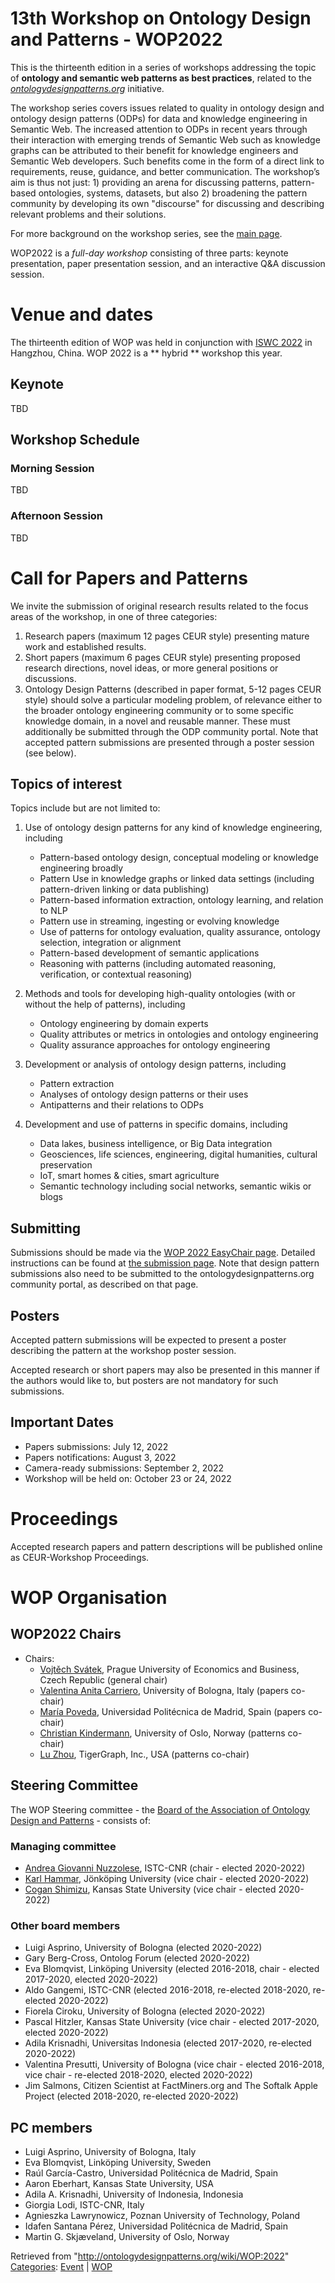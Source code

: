 #   13th Workshop on Ontology Design and Patterns - WOP2022


This is the thirteenth edition in a series of workshops addressing the topic of __ontology and semantic web patterns as best practices__, related to the [_ontologydesignpatterns.org_](/wiki/Ontology_Design_Patterns_._org_%28ODP%29 "Ontology Design Patterns . org (ODP)") initiative.


The workshop series covers issues related to quality in ontology design and ontology design patterns (ODPs) for data and knowledge engineering in Semantic Web. The increased attention to ODPs in recent years through their interaction with emerging trends of Semantic Web such as knowledge graphs can be attributed to their benefit for knowledge engineers and Semantic Web developers. Such benefits come in the form of a direct link to requirements, reuse, guidance, and better communication. The workshop’s aim is thus not just: 1) providing an arena for discussing patterns, pattern-based ontologies, systems, datasets, but also 2) broadening the pattern community by developing its own "discourse" for discussing and describing relevant problems and their solutions.


For more background on the workshop series, see the  [main page](/wiki/WOP:Main "WOP:Main").


WOP2022 is a _full-day workshop_ consisting of three parts: keynote presentation, paper presentation session, and an interactive Q&A discussion session.



  




#   Venue and dates


The thirteenth edition of WOP was held in conjunction with [ISWC 2022](http://iswc2022.semanticweb.org "http://iswc2022.semanticweb.org") in Hangzhou, China.
WOP 2022 is a \*\* hybrid \*\* workshop this year.



##   Keynote


TBD



##   Workshop Schedule


###   Morning Session


TBD



###   Afternoon Session


TBD



#   Call for Papers and Patterns


We invite the submission of original research results related to the focus areas of the workshop, in one of three categories:



1. Research papers (maximum 12 pages CEUR style) presenting mature work and established results.
2. Short papers (maximum 6 pages CEUR style) presenting proposed research directions, novel ideas, or more general positions or discussions.
3. Ontology Design Patterns (described in paper format, 5-12 pages CEUR style) should solve a particular modeling problem, of relevance either to the broader ontology engineering community or to some specific knowledge domain, in a novel and reusable manner. These must additionally be submitted through the ODP community portal. Note that accepted pattern submissions are presented through a poster session (see below).


##   Topics of interest


Topics include but are not limited to:



1. Use of ontology design patterns for any kind of knowledge engineering, including

	* Pattern-based ontology design, conceptual modeling or knowledge engineering broadly
	* Pattern Use in knowledge graphs or linked data settings (including pattern-driven linking or data publishing)
	* Pattern-based information extraction, ontology learning, and relation to NLP
	* Pattern use in streaming, ingesting or evolving knowledge
	* Use of patterns for ontology evaluation, quality assurance, ontology selection, integration or alignment
	* Pattern-based development of semantic applications
	* Reasoning with patterns (including automated reasoning, verification, or contextual reasoning)
2. Methods and tools for developing high-quality ontologies (with or without the help of patterns), including

	* Ontology engineering by domain experts
	* Quality attributes or metrics in ontologies and ontology engineering
	* Quality assurance approaches for ontology engineering
3. Development or analysis of ontology design patterns, including

	* Pattern extraction
	* Analyses of ontology design patterns or their uses
	* Antipatterns and their relations to ODPs
4. Development and use of patterns in specific domains, including

	* Data lakes, business intelligence, or Big Data integration
	* Geosciences, life sciences, engineering, digital humanities, cultural preservation
	* IoT, smart homes & cities, smart agriculture
	* Semantic technology including social networks, semantic wikis or blogs


##   Submitting


Submissions should be made via the [WOP 2022 EasyChair page](https://easychair.org/conferences/?conf=wop2022 "https://easychair.org/conferences/?conf=wop2022"). Detailed instructions can be found at [the submission page](/wiki/WOP:2022/Submission "WOP:2022/Submission"). Note that design pattern submissions also need to be submitted to the ontologydesignpatterns.org community portal, as described on that page.



##   Posters


Accepted pattern submissions will be expected to present a poster describing the pattern at the workshop poster session. 


Accepted research or short papers may also be presented in this manner if the authors would like to, but posters are not mandatory for such submissions.



##   Important Dates


* Papers submissions: July 12, 2022
* Papers notifications: August 3, 2022
* Camera-ready submissions: September 2, 2022
* Workshop will be held on: October 23 or 24, 2022


#   Proceedings


Accepted research papers and pattern descriptions will be published online as CEUR-Workshop Proceedings.



#   WOP Organisation


##   WOP2022 Chairs


* Chairs:
	+ [Vojtěch Svátek](https://nb.vse.cz/~svatek/ "https://nb.vse.cz/~svatek/"), Prague University of Economics and Business, Czech Republic (general chair)
	+ [Valentina Anita Carriero](https://www.unibo.it/sitoweb/valentina.carriero3/en "https://www.unibo.it/sitoweb/valentina.carriero3/en"), University of Bologna, Italy (papers co-chair)
	+ [María Poveda](http://www.dia.fi.upm.es/es/node/137 "http://www.dia.fi.upm.es/es/node/137"), Universidad Politécnica de Madrid, Spain (papers co-chair)
	+ [Christian Kindermann](https://www.mn.uio.no/ifi/english/people/aca/chrikin/index.html "https://www.mn.uio.no/ifi/english/people/aca/chrikin/index.html"), University of Oslo, Norway (patterns co-chair)
	+ [Lu Zhou](https://www.linkedin.com/in/lu-zhou-6aabaa94/ "https://www.linkedin.com/in/lu-zhou-6aabaa94/"), TigerGraph, Inc., USA (patterns co-chair)


##   Steering Committee


The WOP Steering committee - the [Board of the Association of Ontology Design and Patterns](http://ontologydesignpatterns.org/wiki/ODPA "http://ontologydesignpatterns.org/wiki/ODPA") - consists of:



###   Managing committee


* [Andrea Giovanni Nuzzolese](https://www.istc.cnr.it/it/people/andrea-giovanni-nuzzolese "https://www.istc.cnr.it/it/people/andrea-giovanni-nuzzolese"), ISTC-CNR (chair - elected 2020-2022)
* [Karl Hammar](https://ju.se/en/personinfo?id=2077 "https://ju.se/en/personinfo?id=2077"), Jönköping University (vice chair - elected 2020-2022)
* [Cogan Shimizu](https://daselab.cs.ksu.edu/people/cogan-shimizu "https://daselab.cs.ksu.edu/people/cogan-shimizu"), Kansas State University (vice chair - elected 2020-2022)


###   Other board members


* Luigi Asprino, University of Bologna (elected 2020-2022)
* Gary Berg-Cross, Ontolog Forum (elected 2020-2022)
* Eva Blomqvist, Linköping University (elected 2016-2018, chair - elected 2017-2020, elected 2020-2022)
* Aldo Gangemi, ISTC-CNR (elected 2016-2018, re-elected 2018-2020, re-elected 2020-2022)
* Fiorela Ciroku, University of Bologna (elected 2020-2022)
* Pascal Hitzler, Kansas State University (vice chair - elected 2017-2020, elected 2020-2022)
* Adila Krisnadhi, Universitas Indonesia (elected 2017-2020, re-elected 2020-2022)
* Valentina Presutti, University of Bologna (vice chair - elected 2016-2018, vice chair - re-elected 2018-2020, elected 2020-2022)
* Jim Salmons, Citizen Scientist at FactMiners.org and The Softalk Apple Project (elected 2018-2020, re-elected 2020-2022)


##   PC members


* Luigi Asprino, University of Bologna, Italy
* Eva Blomqvist, Linköping University, Sweden
* Raúl García-Castro, Universidad Politécnica de Madrid, Spain
* Aaron Eberhart, Kansas State University, USA
* Adila A. Krisnadhi, University of Indonesia, Indonesia
* Giorgia Lodi, ISTC-CNR, Italy
* Agnieszka Lawrynowicz, Poznan University of Technology, Poland
* Idafen Santana Pérez, Universidad Politécnica de Madrid, Spain
* Martin G. Skjæveland, University of Oslo, Norway




Retrieved from "<http://ontologydesignpatterns.org/wiki/WOP:2022>"
 [Categories](/wiki/Special:Categories "Special:Categories"): [Event](/wiki/Category:Event "Category:Event") | [WOP](/wiki/Category:WOP "Category:WOP")